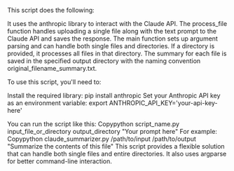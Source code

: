 This script does the following:

It uses the anthropic library to interact with the Claude API.
The process_file function handles uploading a single file along with the text prompt to the Claude API and saves the response.
The main function sets up argument parsing and can handle both single files and directories.
If a directory is provided, it processes all files in that directory.
The summary for each file is saved in the specified output directory with the naming convention original_filename_summary.txt.

To use this script, you'll need to:

Install the required library: pip install anthropic
Set your Anthropic API key as an environment variable: export ANTHROPIC_API_KEY='your-api-key-here'

You can run the script like this:
Copypython script_name.py input_file_or_directory output_directory "Your prompt here"
For example:
Copypython claude_summarizer.py /path/to/input /path/to/output "Summarize the contents of this file"
This script provides a flexible solution that can handle both single files and entire directories. It also uses argparse for better command-line interaction.
